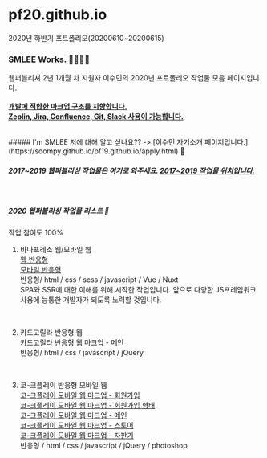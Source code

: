 # pf20.github.io
2020년 하반기 포트폴리오(20200610~20200615)

### SMLEE Works. 🏃‍♀️🏃‍♀️
웹퍼블리셔 2년 1개월 차 지원자 이수민의 2020년 포트폴리오 작업물 모음 페이지입니다.
<br><br>
<u><strong>개발에 적합한 마크업 구조를 지향합니다.</strong></u> <br>
<u><strong>Zeplin, Jira, Confluence, Git, Slack 사용이 가능합니다.</strong></u>

<br>
##### I'm SMLEE
저에 대해 알고 싶나요?? ->
[이수민 자기소개 페이지입니다.](https://soompy.github.io/pf19.github.io/apply.html) 🙂

<br>

##### 2017~2019 웹퍼블리싱 작업물은 여기로 와주세요. [2017~2019 작업물 위치입니다.](https://soompy.github.io/pf19.github.io/)

<br>

##### 2020 웹퍼블리싱 작업물 리스트 💪
작업 참여도 100%
1. 바나프레소 웹/모바일 웹 <br>
[웹 반응형](https://github.com/soompy/banapresso_order_vue.github.io) <br>
[모바일 반응형](https://github.com/soompy/pjt2020_2nd_nuxt.github.io) <br>
반응형/ html / css / scss / javascript / Vue / Nuxt <br>
SPA와 SSR에 대한 이해를 위해 시작한 작업입니다. 앞으로 다양한 JS프레임워크 사용에 능통한 개발자가 되도록 노력할 것입니다. 

<br>

2. 카드고릴라 반응형 웹 <br>
[카드고릴라 반응형 웹 마크업 - 메인](https://soompy.github.io/pf20.github.io/cardgorilla.html)<br>
반응형/ html / css / javascript / jQuery

<br>

3. 코-크플레이 반응형 모바일 웹 <br>
[코-크플레이 모바일 웹 마크업 - 회원가입](https://soompy.github.io/pf20.github.io/coke_join.html)<br>
[코-크플레이 모바일 웹 마크업 - 회원가입 형태](https://soompy.github.io/pf20.github.io/coke_joinform.html)<br>
[코-크플레이 모바일 웹 마크업 - 메인](https://soompy.github.io/pf20.github.io/coke_index.html)<br>
[코-크플레이 모바일 웹 마크업 - 스토어](https://soompy.github.io/pf20.github.io/coke_store.html)<br>
[코-크플레이 모바일 웹 마크업 - 자판기](https://soompy.github.io/pf20.github.io/coke_machine.html)<br>
반응형 / html / css / javascript / jQuery / photoshop
